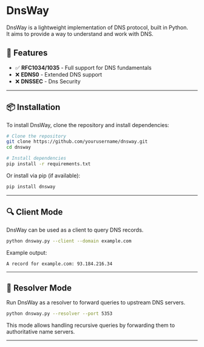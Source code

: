 # DnsWay

DnsWay is a lightweight implementation of DNS protocol, built in Python.  
It aims to provide a way to understand and work with DNS.

## 🚀 Features

- ✅ **RFC1034/1035** - Full support for DNS fundamentals
- ❌ **EDNS0** - Extended DNS support
- ❌ **DNSSEC** - Dns Security 

---

## 📦 Installation

To install DnsWay, clone the repository and install dependencies:

```bash
# Clone the repository
git clone https://github.com/yourusername/dnsway.git
cd dnsway

# Install dependencies
pip install -r requirements.txt
```

Or install via pip (if available):

```bash
pip install dnsway
```

---

## 🔍 Client Mode

DnsWay can be used as a client to query DNS records.

```bash
python dnsway.py --client --domain example.com
```

Example output:
```
A record for example.com: 93.184.216.34
```

---

## 🔄 Resolver Mode

Run DnsWay as a resolver to forward queries to upstream DNS servers.

```bash
python dnsway.py --resolver --port 5353
```

This mode allows handling recursive queries by forwarding them to authoritative name servers.

---

